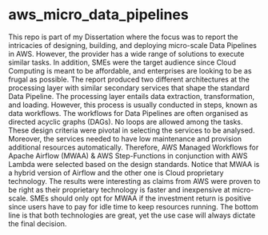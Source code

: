 # aws_micro_data_pipelines

This repo is part of my Dissertation where the focus was to report the intricacies of designing, building, and deploying micro-scale Data Pipelines in AWS. However, the provider has a wide range of solutions to execute similar tasks. In addition, SMEs were the target audience since Cloud Computing is meant to be affordable, and enterprises are looking to be as frugal as possible. The report produced two different architectures at the processing layer with similar secondary services that shape the standard Data Pipeline. The processing layer entails data extraction, transformation, and loading. However, this process is usually conducted in steps, known as data workflows. The workflows for Data Pipelines are often organised as directed acyclic graphs (DAGs). No loops are allowed among the tasks. These design criteria were pivotal in selecting the services to be analysed. Moreover, the services needed to have low maintenance and provision additional resources automatically. Therefore, AWS Managed Workflows for Apache Airflow (MWAA) & AWS Step-Functions in conjunction with AWS Lambda were selected based on the design standards. Notice that MWAA is a hybrid version of Airflow and the other one is Cloud proprietary technology. The results were interesting as claims from AWS were proven to be right as their proprietary technology is faster and inexpensive at micro-scale. SMEs should only opt for MWAA if the investment return is positive since users have to pay for idle time to keep resources running. The bottom line is that both technologies are great, yet the use case will always dictate the final decision.

